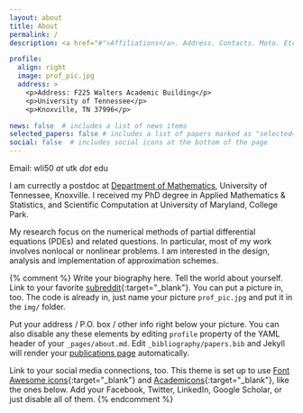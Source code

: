 ```yaml
---
layout: about
title: About
permalink: /
description: <a href="#">Affiliations</a>. Address. Contacts. Moto. Etc.

profile:
  align: right
  image: prof_pic.jpg
  address: >
    <p>Address: F225 Walters Academic Building</p>
    <p>University of Tennessee</p>
    <p>Knoxville, TN 37996</p>

news: false  # includes a list of news items
selected_papers: false # includes a list of papers marked as "selected={true}"
social: false  # includes social icons at the bottom of the page
---
```


Email: wli50 *at* utk *dot* edu

I am currectly a postdoc at [Department of Mathematics](https://www.math.utk.edu/), University of Tennessee, Knoxville. I received my PhD degree in Applied Mathematics & Statistics, and Scientific Computation at University of Maryland, College Park.

My research focus on the numerical methods of partial differential equations (PDEs) and related questions. In particular, most of my work involves nonlocal or nonlinear problems. I am interested in the design, analysis and implementation of approximation schemes.

{% comment %} 
Write your biography here. Tell the world about yourself. Link to your favorite [subreddit](http://reddit.com){:target="\_blank"}. You can put a picture in, too. The code is already in, just name your picture `prof_pic.jpg` and put it in the `img/` folder.

Put your address / P.O. box / other info right below your picture. You can also disable any these elements by editing `profile` property of the YAML header of your `_pages/about.md`. Edit `_bibliography/papers.bib` and Jekyll will render your [publications page](/al-folio/publications/) automatically.

Link to your social media connections, too. This theme is set up to use [Font Awesome icons](http://fortawesome.github.io/Font-Awesome/){:target="\_blank"} and [Academicons](https://jpswalsh.github.io/academicons/){:target="\_blank"}, like the ones below. Add your Facebook, Twitter, LinkedIn, Google Scholar, or just disable all of them.
{% endcomment %}
